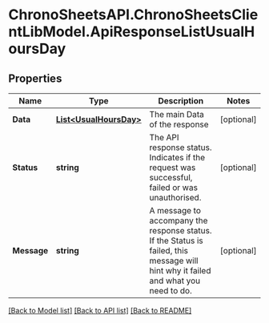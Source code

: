 
# ChronoSheetsAPI.ChronoSheetsClientLibModel.ApiResponseListUsualHoursDay

## Properties

Name | Type | Description | Notes
------------ | ------------- | ------------- | -------------
**Data** | [**List&lt;UsualHoursDay&gt;**](UsualHoursDay.md) | The main Data of the response | [optional] 
**Status** | **string** | The API response status. Indicates if the request was successful, failed or was unauthorised. | [optional] 
**Message** | **string** | A message to accompany the response status.  If the Status is failed, this message will hint why it failed and what you need to do. | [optional] 

[[Back to Model list]](../README.md#documentation-for-models)
[[Back to API list]](../README.md#documentation-for-api-endpoints)
[[Back to README]](../README.md)

